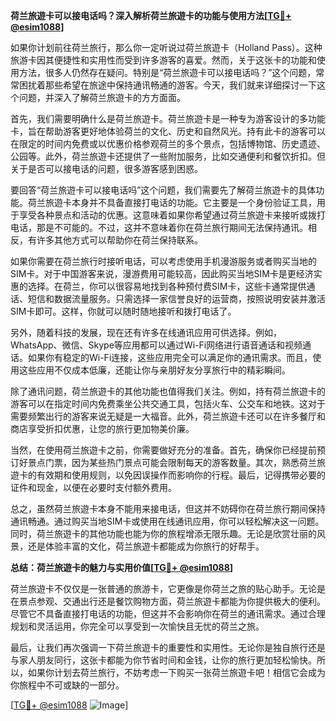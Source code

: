 **荷兰旅遊卡可以接电话吗？深入解析荷兰旅遊卡的功能与使用方法[[TG💪+ @esim1088](https://t.me/s/esim1088)]**

如果你计划前往荷兰旅行，那么你一定听说过荷兰旅遊卡（Holland Pass）。这种旅游卡因其便捷性和实用性而受到许多游客的喜爱。然而，关于这张卡的功能和使用方法，很多人仍然存在疑问。特别是“荷兰旅遊卡可以接电话吗？”这个问题，常常困扰着那些希望在旅途中保持通讯畅通的游客。今天，我们就来详细探讨一下这个问题，并深入了解荷兰旅遊卡的方方面面。

首先，我们需要明确什么是荷兰旅遊卡。荷兰旅遊卡是一种专为游客设计的多功能卡，旨在帮助游客更好地体验荷兰的文化、历史和自然风光。持有此卡的游客可以在限定的时间内免费或以优惠价格参观荷兰的多个景点，包括博物馆、历史遗迹、公园等。此外，荷兰旅遊卡还提供了一些附加服务，比如交通便利和餐饮折扣。但关于是否可以接电话的问题，很多游客感到困惑。

要回答“荷兰旅遊卡可以接电话吗”这个问题，我们需要先了解荷兰旅遊卡的具体功能。荷兰旅遊卡本身并不具备直接打电话的功能。它主要是一个身份验证工具，用于享受各种景点和活动的优惠。这意味着如果你希望通过荷兰旅遊卡来接听或拨打电话，那是不可能的。不过，这并不意味着你在荷兰旅行期间无法保持通讯。相反，有许多其他方式可以帮助你在荷兰保持联系。

如果你需要在荷兰旅行时接听电话，可以考虑使用手机漫游服务或者购买当地的SIM卡。对于中国游客来说，漫游费用可能较高，因此购买当地SIM卡是更经济实惠的选择。在荷兰，你可以很容易地找到各种预付费SIM卡，这些卡通常提供通话、短信和数据流量服务。只需选择一家信誉良好的运营商，按照说明安装并激活SIM卡即可。这样，你就可以随时随地接听和拨打电话了。

另外，随着科技的发展，现在还有许多在线通讯应用可供选择。例如，WhatsApp、微信、Skype等应用都可以通过Wi-Fi网络进行语音通话和视频通话。如果你有稳定的Wi-Fi连接，这些应用完全可以满足你的通讯需求。而且，使用这些应用不仅成本低廉，还能让你与亲朋好友分享旅行中的精彩瞬间。

除了通讯问题，荷兰旅遊卡的其他功能也值得我们关注。例如，持有荷兰旅遊卡的游客可以在指定时间内免费乘坐公共交通工具，包括火车、公交车和地铁。这对于需要频繁出行的游客来说无疑是一大福音。此外，荷兰旅遊卡还可以在许多餐厅和商店享受折扣优惠，让您的旅行更加物美价廉。

当然，在使用荷兰旅遊卡之前，你需要做好充分的准备。首先，确保你已经提前预订好景点门票，因为某些热门景点可能会限制每天的游客数量。其次，熟悉荷兰旅遊卡的有效期和使用规则，以免因误操作而影响你的行程。最后，记得携带必要的证件和现金，以便在必要时支付额外费用。

总之，虽然荷兰旅遊卡本身不能用来接电话，但这并不妨碍你在荷兰旅行期间保持通讯畅通。通过购买当地SIM卡或使用在线通讯应用，你可以轻松解决这一问题。同时，荷兰旅遊卡的其他功能也能为你的旅程增添无限乐趣。无论是欣赏壮丽的风景，还是体验丰富的文化，荷兰旅遊卡都能成为你旅行的好帮手。

**总结：荷兰旅遊卡的魅力与实用价值[[TG💪+ @esim1088](https://t.me/s/esim1088)]**

荷兰旅遊卡不仅仅是一张普通的旅游卡，它更像是你荷兰之旅的贴心助手。无论是在景点参观、交通出行还是餐饮购物方面，荷兰旅遊卡都能为你提供极大的便利。尽管它不具备直接打电话的功能，但这并不会影响你在荷兰的通讯需求。通过合理规划和灵活运用，你完全可以享受到一次愉快且无忧的荷兰之旅。

最后，让我们再次强调一下荷兰旅遊卡的重要性和实用性。无论你是独自旅行还是与家人朋友同行，这张卡都能为你节省时间和金钱，让你的旅行更加轻松愉快。所以，如果你计划去荷兰旅行，不妨考虑一下购买一张荷兰旅遊卡吧！相信它会成为你旅程中不可或缺的一部分。

[[TG💪+ @esim1088](https://t.me/s/esim1088) ![Image](https://i.postimg.cc/4NQfJmqS/Snipaste-2025-05-13-00-14-12.png)]